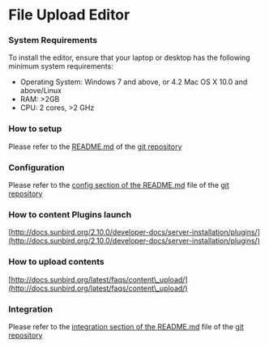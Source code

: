 # File Upload Editor

### System Requirements <a href="#system-requirements" id="system-requirements"></a>

To install the editor, ensure that your laptop or desktop has the following minimum system requirements:

* Operating System: Windows 7 and above, or 4.2 Mac OS X 10.0 and above/Linux
* RAM: >2GB
* CPU: 2 cores, >2 GHz

### How to setup

Please refer to the [README.md](https://github.com/project-sunbird/sunbird-generic-editor#readme) of the [git repository](https://github.com/project-sunbird/sunbird-generic-editor)

### Configuration

Please refer to the [config section of the README.md](https://github.com/gouravmore/sunbird-generic-editor/tree/release-4.8.0#configuration) file of the [git repository](https://github.com/project-sunbird/sunbird-generic-editor)

### How to content Plugins launch

[http://docs.sunbird.org/2.10.0/developer-docs/server-installation/plugins/](http://docs.sunbird.org/2.10.0/developer-docs/server-installation/plugins/)

### How to upload contents

[http://docs.sunbird.org/latest/faqs/content\_upload/](http://docs.sunbird.org/latest/faqs/content\_upload/)

### Integration

Please refer to the [integration section of the README.md](https://github.com/gouravmore/sunbird-generic-editor/blob/release-4.8.0/README.md#integration) file of the [git repository](https://github.com/project-sunbird/sunbird-generic-editor)

